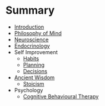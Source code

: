 # Summary

* [Introduction](README.md)
* [Philosophy of Mind](philosophyofmind.md)
* [Neuroscience](neuroscience.md)
* [Endocrinology](endocrinology.md)
* Self Improvement
  * [Habits](selfimprovement/habits.md)
  * [Planning](selfimprovement/planning.md)
  * [Decisions](selfimprovement/decisions.md)
* [Ancient Wisdom](ancientwisdom/ancientwisdom.md)
  * [Stoicism](ancientwisdom/stoicism.md)
* Psychology
  * [Cognitive Behavioural Therapy](psychology/cbt.md)


